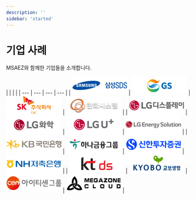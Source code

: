 ```yaml
---
description: ''
sidebar: 'started'
---
```


# 기업 사례

MSAEZ와 함께한 기업들을 소개합니다.


|  |  |  |
| --- | --- | --- | --- |
| ![](../../src/img/logo/clients-logo-msa-01.png) | ![](../../src/img/logo/clients-logo-msa-02.png) | ![](../../src/img/logo/clients-logo-msa-03.png) | ![](../../src/img/logo/clients-logo-msa-04.png) |
| ![](../../src/img/logo/clients-logo-msa-05.png) | ![](../../src/img/logo/clients-logo-msa-06.png) | ![](../../src/img/logo/clients-logo-msa-07.png) | ![](../../src/img/logo/clients-logo-msa-08.png) |
| ![](../../src/img/logo/clients-logo-msa-09.png) | ![](../../src/img/logo/clients-logo-msa-10.png) | ![](../../src/img/logo/clients-logo-msa-11.png) | ![](../../src/img/logo/clients-logo-msa-12.png) |
| ![](../../src/img/logo/clients-logo-msa-14.png) | ![](../../src/img/logo/clients-logo-msa-13.png) | ![](../../src/img/logo/clients-logo-msa-15.png) | ![](../../src/img/logo/clients-logo-msa-16.png) |